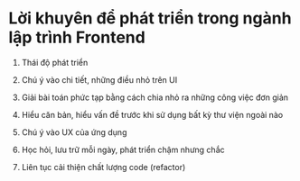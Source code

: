 # Lời khuyên để phát triển trong ngành lập trình Frontend

1. Thái độ phát triển

2. Chú ý vào chi tiết, những điều nhỏ trên UI

3. Giải bài toán phức tạp bằng cách chia nhỏ ra những công việc đơn giản

4. Hiểu căn bản, hiểu vấn đề trước khi sử dụng bất kỳ thư viện ngoài nào

5. Chú ý vào UX của ứng dụng

6. Học hỏi, lưu trữ mỗi ngày, phát triển chậm nhưng chắc

7. Liên tục cải thiện chất lượng code (refactor)

